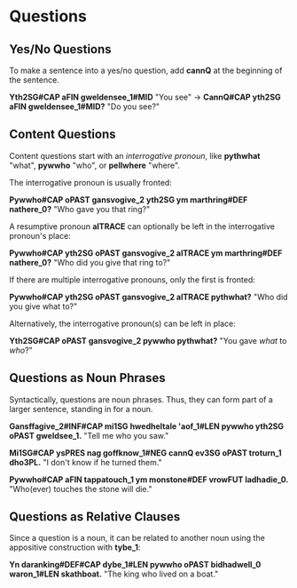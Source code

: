 # Questions

## Yes/No Questions

To make a sentence into a yes/no question, add __<x-out>cann<x-src>Q</x-src></x-out>__ at the beginning of the sentence.

__<x-out>Yth<x-src>2SG#CAP</x-src></x-out> <x-out>a<x-src>FIN</x-src></x-out> <x-out>gwelden<x-src>see_1#MID</x-src></x-out>__ "You see" &rarr; __<x-out>Cann<x-src>Q#CAP</x-src></x-out> <x-out>yth<x-src>2SG</x-src></x-out> <x-out>a<x-src>FIN</x-src></x-out> <x-out>gwelden<x-src>see_1#MID</x-src></x-out>?__ "Do you see?"

## Content Questions

Content questions start with an _interrogative pronoun_, like __<x-out>pyth<x-src>what</x-src></x-out>__ "what", __<x-out>pyw<x-src>who</x-src></x-out>__ "who", or __<x-out>pell<x-src>where</x-src></x-out>__ "where".

The interrogative pronoun is usually fronted:

__<x-out>Pyw<x-src>who#CAP</x-src></x-out> <x-out>o<x-src>PAST</x-src></x-out> <x-out>gansvo<x-src>give_2</x-src></x-out> <x-out>yth<x-src>2SG</x-src></x-out> <x-out>ym marth<x-src>ring#DEF</x-src></x-out> <x-out>na<x-src>there_0</x-src></x-out>?__ "Who gave you that ring?"

A resumptive pronoun __<x-out>al<x-src>TRACE</x-src></x-out>__ can optionally be left in the interrogative pronoun's place:

__<x-out>Pyw<x-src>who#CAP</x-src></x-out> <x-out>yth<x-src>2SG</x-src></x-out> <x-out>o<x-src>PAST</x-src></x-out> <x-out>gansvo<x-src>give_2</x-src></x-out> <x-out>al<x-src>TRACE</x-src></x-out> <x-out>ym marth<x-src>ring#DEF</x-src></x-out> <x-out>na<x-src>there_0</x-src></x-out>?__ "Who did you give that ring to?"

If there are multiple interrogative pronouns, only the first is fronted:

__<x-out>Pyw<x-src>who#CAP</x-src></x-out> <x-out>yth<x-src>2SG</x-src></x-out> <x-out>o<x-src>PAST</x-src></x-out> <x-out>gansvo<x-src>give_2</x-src></x-out> <x-out>al<x-src>TRACE</x-src></x-out> <x-out>pyth<x-src>what</x-src></x-out>?__ "Who did you give what to?"

Alternatively, the interrogative pronoun(s) can be left in place:

__<x-out>Yth<x-src>2SG#CAP</x-src></x-out> <x-out>o<x-src>PAST</x-src></x-out> <x-out>gansvo<x-src>give_2</x-src></x-out> <x-out>pyw<x-src>who</x-src></x-out> <x-out>pyth<x-src>what</x-src></x-out>?__ "You gave _what_ to _who_?"

## Questions as Noun Phrases

Syntactically, questions are noun phrases. Thus, they can form part of a larger sentence, standing in for a noun.

__<x-out>Gansffa<x-src>give_2#INF#CAP</x-src></x-out> <x-out>mi<x-src>1SG</x-src></x-out> <x-out>hwedhel<x-src>tale</x-src></x-out> <x-out>'a<x-src>of_1#LEN</x-src></x-out> <x-out>pyw<x-src>who</x-src></x-out> <x-out>yth<x-src>2SG</x-src></x-out> <x-out>o<x-src>PAST</x-src></x-out> <x-out>gweld<x-src>see_1</x-src></x-out>.__ "Tell me who you saw."

__<x-out>Mi<x-src>1SG#CAP</x-src></x-out> <x-out>ys<x-src>PRES</x-src></x-out> <x-out>nag goff<x-src>know_1#NEG</x-src></x-out> <x-out>cann<x-src>Q</x-src></x-out> <x-out>ev<x-src>3SG</x-src></x-out> <x-out>o<x-src>PAST</x-src></x-out> <x-out>tro<x-src>turn_1</x-src></x-out> <x-out>dho<x-src>3PL</x-src></x-out>.__ "I don't know if he turned them."

__<x-out>Pyw<x-src>who#CAP</x-src></x-out> <x-out>a<x-src>FIN</x-src></x-out> <x-out>tappa<x-src>touch_1</x-src></x-out> <x-out>ym mon<x-src>stone#DEF</x-src></x-out> <x-out>vrow<x-src>FUT</x-src></x-out> <x-out>ladha<x-src>die_0</x-src></x-out>.__ "Who(ever) touches the stone will die."

## Questions as Relative Clauses

Since a question is a noun, it can be related to another noun using the appositive construction with __<x-out>ty<x-src>be_1</x-src></x-out>__:

__<x-out>Yn daran<x-src>king#DEF#CAP</x-src></x-out> <x-out>dy<x-src>be_1#LEN</x-src></x-out> <x-out>pyw<x-src>who</x-src></x-out> <x-out>o<x-src>PAST</x-src></x-out> <x-out>bidha<x-src>dwell_0</x-src></x-out> <x-out>war<x-src>on_1#LEN</x-src></x-out> <x-out>skath<x-src>boat</x-src></x-out>.__ "The king who lived on a boat."